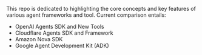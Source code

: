 This repo is dedicated to highlighting the core concepts and key features of various agent frameworks and tool.
Current comparison entails:
 - OpenAI Agents SDK and New Tools
 - Cloudflare Agents SDK and Framework
 - Amazon Nova SDK
 - Google Agent Development Kit (ADK)
